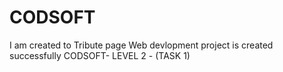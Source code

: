 # CODSOFT
I am created  to Tribute page Web devlopment project is created successfully
CODSOFT- LEVEL 2 - (TASK 1)
